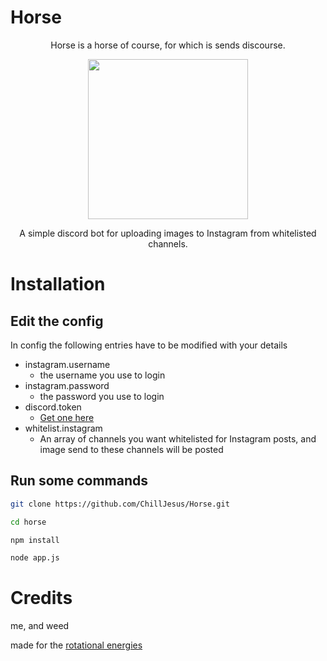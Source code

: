 # Horse

<p align="center">Horse is a horse of course, for which is sends discourse.</p>
<p align="center">
  <img width="256" height="256" src="https://cdn.discordapp.com/avatars/936896117583536168/7483059390f1a5a11b11cce3afb427d3.png">
</p>
<p align="center">A simple discord bot for uploading images to Instagram from whitelisted channels.</p>


# Installation
## Edit the config
In config the following entries have to be modified with your details
- instagram.username
  - the username you use to login
- instagram.password
  - the password you use to login
- discord.token
  - [Get one here](https://discord.com/developers/applications "Hehe you hovered me uwu")
- whitelist.instagram
  - An array of channels you want whitelisted for Instagram posts, and image send to these channels will be posted

## Run some commands
```bash
git clone https://github.com/ChillJesus/Horse.git
```
```bash
cd horse
```
```bash
npm install
```
```bash
node app.js
```


# Credits
me, and weed

made for the [rotational energies](https://discord.gg/uZnb3gvMa4 "you really like hovering dont you?")
